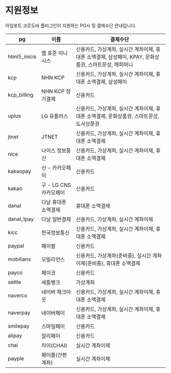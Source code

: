 # 지원정보

아임포트 코르도바 플러그인이 지원하는 PG사 및 결제수단 안내입니다.

| pg           | 이름                 |  결제수단                                                                          |  
| ------------ | ------------------- | -------------------------------------------------------------------------------- | 
| html5_inicis | 웹 표준 이니시스        | 신용카드, 가상계좌, 실시간 계좌이체, 휴대폰 소액결제, 삼성페이, KPAY, 문화상품권, 스마트문상, 해피머니 |
| kcp          | NHN KCP             | 신용카드, 가상계좌, 실시간 계좌이체, 휴대폰 소액결제, 삼성페이                                 |
| kcp_billing  | NHN KCP 정기결제      | 신용카드                                                                           |
| uplus        | LG 유플러스           | 신용카드, 가상계좌, 실시간 계좌이체, 휴대폰 소액결제, 문화상품권, 스마트문상, 도서상푼권              |
| jtnet        | JTNET               | 신용카드, 가상계좌, 실시간 계좌이체, 휴대폰 소액결제                                          |
| nice         | 나이스 정보통신         | 신용카드, 가상계좌, 실시간 계좌이체, 휴대폰 소액결제                                          |
| kakaopay     | 신 - 카카오페이        | 신용카드                                                                            |
| kakao        | 구 - LG CNS 카카오페이 | 신용카드                                                                            |
| danal        | 다날 휴대폰 소액결제     | 휴대폰 소액결제                                                                      |
| danal_tpay   | 다날 일반결제          | 신용카드, 가상계좌, 실시간 계좌이체                                                       |
| kicc         | 한국정보통신           | 신용카드, 가상계좌, 실시간 계좌이체, 휴대폰 소액결제                                          |
| paypal       | 페이팔               | 신용카드                                                                            |
| mobilians    | 모빌리언스            | 신용카드, 가상계좌(준비중), 실시간 계좌이체(준비중), 휴대폰 소액결제                              |
| payco        | 페이코               | 신용카드                                                                            |
| settle       | 세틀뱅크             | 가상계좌                                                                             |
| naverco      | 네이버 체크아웃        | 신용카드, 가상계좌, 실시간 계좌이체, 휴대폰 소액결제                                           |
| naverpay     | 네이버페이            | 신용카드, 가상계좌, 실시간 계좌이체, 휴대폰 소액결제                                           |
| smilepay     | 스마일페이            | 신용카드                                                                             |
| alipay       | 알리페이             | 신용카드                                                                             |
| chai         | 차이(CHAI)          | 실시간 계좌이체                                                                        |
| payple       | 페이플(간편계좌)       | 실시간 계좌이체                                                                        |